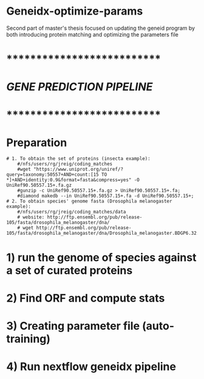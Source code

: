 # Geneidx-optimize-params
Second part of master's thesis focused on updating the geneid program by both introducing protein matching and optimizing the parameters file

#										**************************
#										*GENE PREDICTION PIPELINE*
#										**************************
# Preparation
	# 1. To obtain the set of proteins (insecta example):
		#/nfs/users/rg/jreig/coding_matches
		#wget "https://www.uniprot.org/uniref/?query=taxonomy:50557+AND+count:[15 TO *]+AND+identity:0.9&format=fasta&compress=yes" -O UniRef90.50557.15+.fa.gz
		#gunzip -c UniRef90.50557.15+.fa.gz > UniRef90.50557.15+.fa;
		#diamond makedb --in UniRef90.50557.15+.fa -d UniRef90.50557.15+;
	# 2. To obtain species' genome fasta (Drosophila melanogaster example):
		#/nfs/users/rg/jreig/coding_matches/data
		# website: http://ftp.ensembl.org/pub/release-105/fasta/drosophila_melanogaster/dna/
		# wget http://ftp.ensembl.org/pub/release-105/fasta/drosophila_melanogaster/dna/Drosophila_melanogaster.BDGP6.32.dna_rm.toplevel.fa.gz
# 1) run the genome of species against a set of curated proteins

# 2) Find ORF and compute stats

# 3) Creating parameter file (auto-training)

# 4) Run nextflow geneidx pipeline
